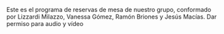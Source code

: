 Este es el programa de reservas de mesa de nuestro grupo, conformado por Lizzardi Milazzo, Vanessa Gómez, Ramón Briones y Jesús Macías.
Dar permiso para audio y vídeo
